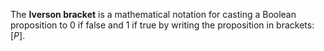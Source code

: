 The **Iverson bracket** is a mathematical notation for casting a Boolean proposition to 0 if false and 1 if true by writing the proposition in brackets: $[P]$.